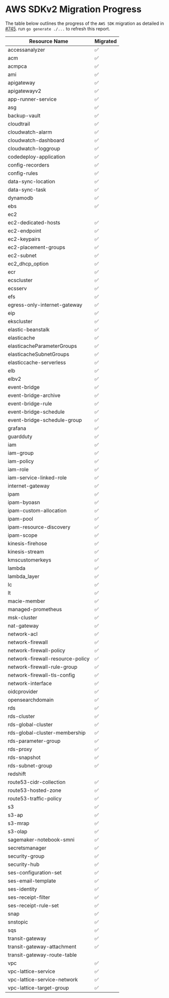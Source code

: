 # AWS SDKv2 Migration Progress

The table below outlines the progress of the `AWS SDK` migration as detailed in [#745](https://github.com/gruntwork-io/cloud-nuke/issues/745).
run `go generate ./...` to refresh this report.


| Resource Name                    | Migrated           |
|----------------------------------|--------------------|
| accessanalyzer                   | :white_check_mark: |
| acm                              | :white_check_mark: |
| acmpca                           | :white_check_mark: |
| ami                              | :white_check_mark: |
| apigateway                       | :white_check_mark: |
| apigatewayv2                     | :white_check_mark: |
| app-runner-service               | :white_check_mark: |
| asg                              | :white_check_mark: |
| backup-vault                     | :white_check_mark: |
| cloudtrail                       | :white_check_mark: |
| cloudwatch-alarm                 | :white_check_mark: |
| cloudwatch-dashboard             | :white_check_mark: |
| cloudwatch-loggroup              | :white_check_mark: |
| codedeploy-application           | :white_check_mark: |
| config-recorders                 | :white_check_mark: |
| config-rules                     | :white_check_mark: |
| data-sync-location               | :white_check_mark: |
| data-sync-task                   | :white_check_mark: |
| dynamodb                         | :white_check_mark: |
| ebs                              | :white_check_mark: |
| ec2                              |                    |
| ec2-dedicated-hosts              | :white_check_mark: |
| ec2-endpoint                     | :white_check_mark: |
| ec2-keypairs                     | :white_check_mark: |
| ec2-placement-groups             | :white_check_mark: |
| ec2-subnet                       | :white_check_mark: |
| ec2_dhcp_option                  | :white_check_mark: |
| ecr                              | :white_check_mark: |
| ecscluster                       | :white_check_mark: |
| ecsserv                          | :white_check_mark: |
| efs                              | :white_check_mark: |
| egress-only-internet-gateway     | :white_check_mark: |
| eip                              | :white_check_mark: |
| ekscluster                       | :white_check_mark: |
| elastic-beanstalk                | :white_check_mark: |
| elasticache                      | :white_check_mark: |
| elasticacheParameterGroups       | :white_check_mark: |
| elasticacheSubnetGroups          | :white_check_mark: |
| elasticcache-serverless          | :white_check_mark: |
| elb                              | :white_check_mark: |
| elbv2                            | :white_check_mark: |
| event-bridge                     | :white_check_mark: |
| event-bridge-archive             | :white_check_mark: |
| event-bridge-rule                | :white_check_mark: |
| event-bridge-schedule            | :white_check_mark: |
| event-bridge-schedule-group      | :white_check_mark: |
| grafana                          | :white_check_mark: |
| guardduty                        | :white_check_mark: |
| iam                              | :white_check_mark: |
| iam-group                        | :white_check_mark: |
| iam-policy                       | :white_check_mark: |
| iam-role                         | :white_check_mark: |
| iam-service-linked-role          | :white_check_mark: |
| internet-gateway                 | :white_check_mark: |
| ipam                             | :white_check_mark: |
| ipam-byoasn                      | :white_check_mark: |
| ipam-custom-allocation           | :white_check_mark: |
| ipam-pool                        | :white_check_mark: |
| ipam-resource-discovery          | :white_check_mark: |
| ipam-scope                       | :white_check_mark: |
| kinesis-firehose                 | :white_check_mark: |
| kinesis-stream                   | :white_check_mark: |
| kmscustomerkeys                  | :white_check_mark: |
| lambda                           | :white_check_mark: |
| lambda_layer                     | :white_check_mark: |
| lc                               | :white_check_mark: |
| lt                               | :white_check_mark: |
| macie-member                     | :white_check_mark: |
| managed-prometheus               | :white_check_mark: |
| msk-cluster                      | :white_check_mark: |
| nat-gateway                      | :white_check_mark: |
| network-acl                      | :white_check_mark: |
| network-firewall                 | :white_check_mark: |
| network-firewall-policy          | :white_check_mark: |
| network-firewall-resource-policy | :white_check_mark: |
| network-firewall-rule-group      | :white_check_mark: |
| network-firewall-tls-config      | :white_check_mark: |
| network-interface                | :white_check_mark: |
| oidcprovider                     | :white_check_mark: |
| opensearchdomain                 | :white_check_mark: |
| rds                              | :white_check_mark: |
| rds-cluster                      | :white_check_mark: |
| rds-global-cluster               | :white_check_mark: |
| rds-global-cluster-membership    | :white_check_mark: |
| rds-parameter-group              | :white_check_mark: |
| rds-proxy                        | :white_check_mark: |
| rds-snapshot                     | :white_check_mark: |
| rds-subnet-group                 | :white_check_mark: |
| redshift                         |                    |
| route53-cidr-collection          | :white_check_mark: |
| route53-hosted-zone              | :white_check_mark: |
| route53-traffic-policy           | :white_check_mark: |
| s3                               | :white_check_mark: |
| s3-ap                            | :white_check_mark: |
| s3-mrap                          | :white_check_mark: |
| s3-olap                          | :white_check_mark: |
| sagemaker-notebook-smni          | :white_check_mark: |
| secretsmanager                   | :white_check_mark: |
| security-group                   | :white_check_mark: |
| security-hub                     | :white_check_mark: |
| ses-configuration-set            | :white_check_mark: |
| ses-email-template               | :white_check_mark: |
| ses-identity                     | :white_check_mark: |
| ses-receipt-filter               | :white_check_mark: |
| ses-receipt-rule-set             | :white_check_mark: |
| snap                             | :white_check_mark: |
| snstopic                         | :white_check_mark: |
| sqs                              | :white_check_mark: |
| transit-gateway                  | :white_check_mark: |
| transit-gateway-attachment       | :white_check_mark: |
| transit-gateway-route-table      |                    |
| vpc                              | :white_check_mark: |
| vpc-lattice-service              | :white_check_mark: |
| vpc-lattice-service-network      | :white_check_mark: |
| vpc-lattice-target-group         | :white_check_mark: |
